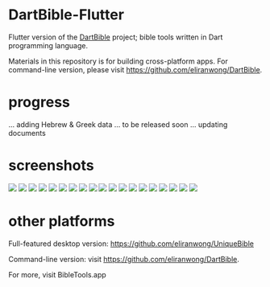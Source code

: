# DartBible-Flutter
Flutter version of the <a href="https://github.com/eliranwong/DartBible">DartBible</a> project; bible tools written in Dart programming language.

Materials in this repository is for building cross-platform apps.
For command-line version, please visit https://github.com/eliranwong/DartBible.

# progress
... adding Hebrew & Greek data
... to be released soon
... updating documents

# screenshots

<img src="screenshot/10.png">
<img src="screenshot/11.png">
<img src="screenshot/12.png">
<img src="screenshot/13.png">
<img src="screenshot/14.png">
<img src="screenshot/15.png">
<img src="screenshot/16.png">
<img src="screenshot/17.png">
<img src="screenshot/18.png">
<img src="screenshot/19.png">
<img src="screenshot/20.png">
<img src="screenshot/screenshot1.png">
<img src="screenshot/screenshot2.png">
<img src="screenshot/screenshot3.png">
<img src="screenshot/screenshot4.png">
<img src="screenshot/screenshot5.png">
<img src="screenshot/screenshot6.png">
<img src="screenshot/screenshot7.png">
<img src="screenshot/screenshot8.png">

# other platforms

Full-featured desktop version: https://github.com/eliranwong/UniqueBible

Command-line version: visit https://github.com/eliranwong/DartBible.

For more, visit BibleTools.app
